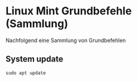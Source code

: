 # Linux Mint Grundbefehle (Sammlung)
Nachfolgend eine Sammlung von Grundbefehlen

## System update
```
sudo apt update
```
